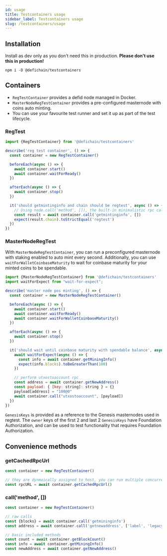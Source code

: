 ```yaml
---
id: usage
title: Testcontainers usage
sidebar_label: Testcontainers usage
slug: /testcontainers/usage
---
```


## Installation

Install as dev only as you don't need this in production. **Please don't use this in production!**

```shell
npm i -D @defichain/testcontainers
```

## Containers

* `RegTestContainer` provides a defid node managed in Docker.
* `MasterNodeRegTestContainer` provides a pre-configured masternode with coins auto minting.
* You can use your favourite test runner and set it up as part of the test lifecycle.

### RegTest

```ts
import {RegTestContainer} from '@defichain/testcontainers'

describe('reg test container', () => {
  const container = new RegTestContainer()

  beforeEach(async () => {
    await container.start()
    await container.waitForReady()
  })

  afterEach(async () => {
    await container.stop()
  })

  it('should getmintinginfo and chain should be regtest', async () => {
    // Using node.call('method', []), the built-in minimalistic rpc call
    const result = await container.call('getmintinginfo', [])
    expect(result.chain).toStrictEqual('regtest')
  })
})
```

### MasterNodeRegTest

With `MasterNodeRegTestContainer`, you can run a preconfigured masternode with staking enabled to auto mint every
second. Additionally, you can use `waitForWalletCoinbaseMaturity` to wait for coinbase maturity for your minted coins 
to be spendable.

```js
import {MasterNodeRegTestContainer} from '@defichain/testcontainers'
import waitForExpect from "wait-for-expect";

describe('master node pos minting', () => {
  const container = new MasterNodeRegTestContainer()

  beforeEach(async () => {
    await container.start()
    await container.waitForReady()
    await container.waitForWalletCoinbaseMaturity()
  })

  afterEach(async () => {
    await container.stop()
  })

  it('should wait until coinbase maturity with spendable balance', async () => {
    await waitForExpect(async () => {
      const info = await container.getMiningInfo()
      expect(info.blocks).toBeGreaterThan(100)
    })

    // perform utxostoaccount rpc
    const address = await container.getNewAddress()
    const payload: { [key: string]: string } = {}
    payload[address] = "100@0"
    await container.call("utxostoaccount", [payload])
  })
})
```

`GenesisKeys` is provided as a reference to the Genesis masternodes used in regtest. The `owner` keys of the first 2 and last 2 `GenesisKeys` have Foundation Authorization, and can be used to test functionality that requires Foundation Authorization.

## Convenience methods

### getCachedRpcUrl

```js
const container = new RegTestContainer()

// they are dynmaically assigned to host, you can run multiple concurrent tests!
const rpcURL = await container.getCachedRpcUrl()
```

### call('method', [])

```js
const container = new RegTestContainer()

// raw calls
const {blocks} = await container.call('getmininginfo')
const address = await container.call('getnewaddress', ['label', 'legacy'])

// basic included methods
const count = await container.getBlockCount()
const info = await container.getMiningInfo()
const newAddress = await container.getNewAddress()
```
